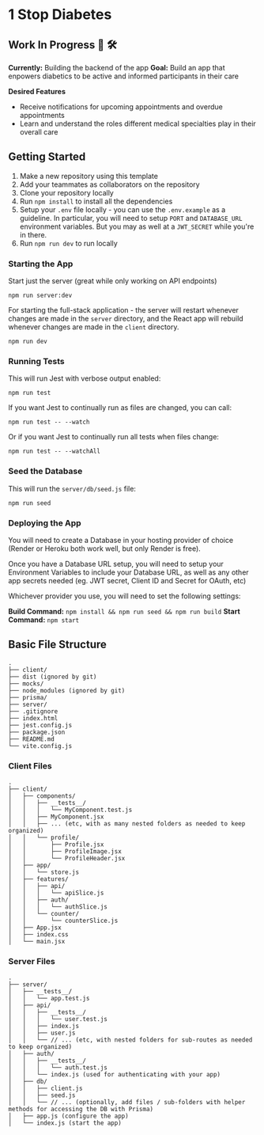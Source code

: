 # 1 Stop Diabetes

## Work In Progress :construction: :hammer_and_wrench:

**Currently:** Building the backend of the app 
**Goal:** Build an app that enpowers diabetics to be active and informed participants in their care

**Desired Features**
-  Receive notifications for upcoming appointments and overdue appointments
-  Learn and understand the roles different medical specialties play in their overall care

## Getting Started

1. Make a new repository using this template
2. Add your teammates as collaborators on the repository
3. Clone your repository locally
4. Run `npm install` to install all the dependencies
5. Setup your `.env` file locally - you can use the `.env.example` as a guideline. In particular, you will need to setup `PORT` and `DATABASE_URL` environment variables. But you may as well at a `JWT_SECRET` while you're in there.
6. Run `npm run dev` to run locally


### Starting the App

Start just the server (great while only working on API endpoints)
```
npm run server:dev
```

For starting the full-stack application - the server will restart whenever changes are made in the `server` directory, and the React app will rebuild whenever changes are made in the `client` directory.

```
npm run dev
```

### Running Tests

This will run Jest with verbose output enabled:
```
npm run test
```

If you want Jest to continually run as files are changed, you can call:
```
npm run test -- --watch
```

Or if you want Jest to continually run all tests when files change:
```
npm run test -- --watchAll
```

### Seed the Database

This will run the `server/db/seed.js` file:
```
npm run seed
```

### Deploying the App

You will need to create a Database in your hosting provider of choice (Render or Heroku both work well, but only Render is free).

Once you have a Database URL setup, you will need to setup your Environment Variables to include your Database URL, as well as any other app secrets needed (eg. JWT secret, Client ID and Secret for OAuth, etc)

Whichever provider you use, you will need to set the following settings:

**Build Command:** `npm install && npm run seed && npm run build`
**Start Command:** `npm start`

## Basic File Structure
```
.
├── client/
├── dist (ignored by git)
├── mocks/
├── node_modules (ignored by git)
├── prisma/
├── server/
├── .gitignore
├── index.html
├── jest.config.js
├── package.json
├── README.md
└── vite.config.js
```

### Client Files

```
.
├── client/
│   ├── components/
│   │   ├── __tests__/
│   │   │   └── MyComponent.test.js
│   │   ├── MyComponent.jsx
│   │   ├── ... (etc, with as many nested folders as needed to keep organized)
│   │   └── profile/
│   │       ├── Profile.jsx
│   │       ├── ProfileImage.jsx
│   │       └── ProfileHeader.jsx
│   ├── app/
│   │   └── store.js
│   ├── features/
│   │   ├── api/
│   │   │   └── apiSlice.js
│   │   ├── auth/
│   │   │   └── authSlice.js
│   │   └── counter/
│   │       └── counterSlice.js
│   ├── App.jsx
│   ├── index.css
│   └── main.jsx
```

### Server Files

```
.
├── server/
│   ├── __tests__/
│   │   └── app.test.js
│   ├── api/
│   │   ├── __tests__/
│   │   │   └── user.test.js
│   │   ├── index.js
│   │   ├── user.js
│   │   └── // ... (etc, with nested folders for sub-routes as needed to keep organized)
│   ├── auth/
│   │   ├── __tests__/
│   │   │   └── auth.test.js
│   │   └── index.js (used for authenticating with your app)
│   ├── db/
│   │   ├── client.js
│   │   ├── seed.js
│   │   └── // ... (optionally, add files / sub-folders with helper methods for accessing the DB with Prisma)
│   ├── app.js (configure the app)
│   └── index.js (start the app)
```
